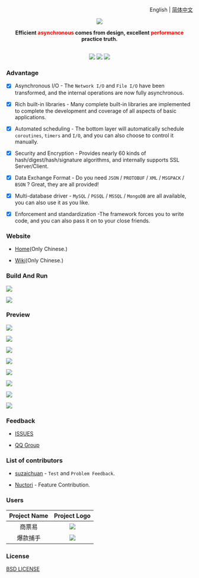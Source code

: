 <h1></h1>
<div align="right">

  English | [简体中文](README_zh-cn.md)

</div>

<div align="center">
  <p>
    <img align="center" src="https://doc.cfadmin.cn/images/logo.png" />
  </p>
  <b>Efficient <font color="red">asynchronous</font> comes from design, excellent <font color="red">performance</font> practice truth.</b>
  <br><br>
  <p>
    <a>
      <img src="https://img.shields.io/badge/Author-CandyMi-red.svg"/>
    </a>
    <a>
      <img src="https://img.shields.io/static/v1?label=License&message=BSD&color=green"/>
    </a>
    <a>
      <img src="https://img.shields.io/static/v1?label=Platform&message=Windows/MacOSX/BSD/Linux&color=9cf"/>
    </a>
  </p>
</div>

### Advantage

  - [x] Asynchronous I/O - The `Network I/O` and `File I/O` have been transformed, and the internal operations are now fully asynchronous.

  - [x] Rich built-in libraries - Many complete built-in libraries are implemented to complete the development and coverage of all aspects of basic applications.

  - [x] Automated scheduling - The bottom layer will automatically schedule `coroutines`, `timers` and `I/O`, and you can also choose to control it manually.

  - [x] Security and Encryption - Provides nearly 60 kinds of hash/digest/hash/signature algorithms, and internally supports SSL Server/Client.

  - [x] Data Exchange Format - Do you need `JSON` / `PROTOBUF` / `XML` / `MSGPACK` / `BSON` ? Great, they are all provided!

  - [x] Multi-database driver - `MySQL` / `PGSQL` / `MSSQL` / `MongoDB` are all available, you can also use it as you like.

  - [x] Enforcement and standardization -The framework forces you to write code, and you can also pass it on to your close friends.

### Website

  * [Home](https://cfadmin.cn/)(Only Chinese.)

  * [Wiki](https://doc.cfadmin.cn/)(Only Chinese.)

### Build And Run

<p><img src="https://raw.githubusercontent.com/wiki/CandyMi/cfadmin/images/build.gif"/></p>

<p><img src="https://raw.githubusercontent.com/wiki/CandyMi/cfadmin/images/run.gif"/></p>

### Preview

<p><img src="https://raw.githubusercontent.com/wiki/CandyMi/cfadmin/images/pre-login.png"/></p>

<p><img src="https://raw.githubusercontent.com/wiki/CandyMi/cfadmin/images/pre-dashboard.png"/></p>

<p><img src="https://raw.githubusercontent.com/wiki/CandyMi/cfadmin/images/pre-profile.png"/></p>

<p><img src="https://raw.githubusercontent.com/wiki/CandyMi/cfadmin/images/pre-user.png"/></p>

<p><img src="https://raw.githubusercontent.com/wiki/CandyMi/cfadmin/images/pre-role.png"/></p>

<p><img src="https://raw.githubusercontent.com/wiki/CandyMi/cfadmin/images/pre-header.png"/></p>

<p><img src="https://raw.githubusercontent.com/wiki/CandyMi/cfadmin/images/pre-aside.png"/></p>

<p><img src="https://raw.githubusercontent.com/wiki/CandyMi/cfadmin/images/pre-lang.png"/></p>

### Feedback

  * [ISSUES](https://github.com/CandyMi/cfadmin/issues)

  * [QQ Group](https://shang.qq.com/wpa/qunwpa?idkey=5cc977ebaf4eb17391b2c6b03eb0ee36e3d3c1871bc95ba3c96ffc426a9dc907)

### List of contributors

  * [suzaichuan](https://github.com/suzaichuan) - `Test` and `Problem Feedback`.
  
  * [Nuctori](https://github.com/Nuctori) - Feature Contribution.

### Users

  |Project Name|Project Logo|
  |:-:|:-:|
  |商票易|![](https://raw.githubusercontent.com/wiki/CandyMi/cfadmin/images/company-2.png)
  |爆款捕手|![](https://raw.githubusercontent.com/wiki/CandyMi/cfadmin/images/company-1.png)|

### License

  [BSD LICENSE](https://github.com/CandyMi/cfadmin/blob/master/LICENSE)
